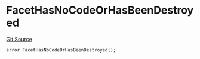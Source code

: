 # FacetHasNoCodeOrHasBeenDestroyed
[Git Source](https://github.com/thrackle-io/tron/blob/29c0f577f4a40a4ed7ae1702ee35ca11ff1ccfaf/src/client/token/handler/diamond/HandlerDiamond.sol)


```solidity
error FacetHasNoCodeOrHasBeenDestroyed();
```


